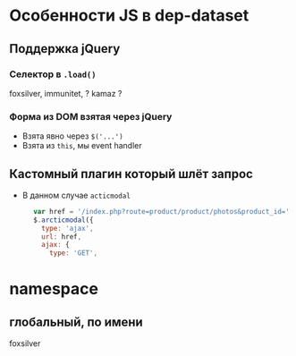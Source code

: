 # Особенности JS в dep-dataset

## Поддержка jQuery

### Селектор в `.load()`

foxsilver, immunitet, ? kamaz ?

### Форма из DOM взятая через jQuery

* Взята явно через `$('...')`
* Взята из `this`, мы event handler

## Кастомный плагин который шлёт запрос

* В данном случае `acticmodal`
```js
      var href = '/index.php?route=product/product/photos&product_id=' + productID;
      $.arcticmodal({
        type: 'ajax',
        url: href,
        ajax: {
          type: 'GET',
```

# namespace

## глобальный, по имени

foxsilver


